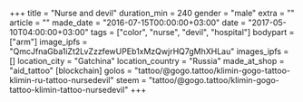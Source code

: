 +++
title = "Nurse and devil"
duration_min = 240
gender = "male"
extra = ""
article = ""
made_date = "2016-07-15T00:00:00+03:00"
date = "2017-05-10T04:00:00+03:00"
tags = ["color", "nurse", "devil", "hospital"]
bodypart = ["arm"]
image_ipfs = "QmcJfnaGba1iZt2LvZzzfewUPEb1xMzQwjrHQ7gMhXHLau"
images_ipfs = []
location_city = "Gatchina"
location_country = "Russia"
made_at_shop = "aid_tattoo"
[blockchain]
golos = "tattoo/@gogo.tattoo/klimin-gogo-tattoo-klimin-ru-tattoo-nursedevil"
steem = "tattoo/@gogo.tattoo/klimin-gogo-tattoo-klimin-tattoo-nursedevil"
+++
